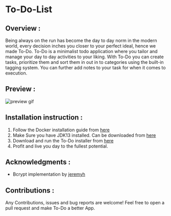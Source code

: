 # To-Do-List

## Overview : 

Being always on the run has become the day to day norm in the modern world, every decision inches you closer to your perfect ideal, hence we made To-Do. To-Do is a minimalist todo application where you tailor and manage your day to day activities to your liking. With To-Do you can create tasks, prioritize them and sort them in out in to categories using the built-in tagging system. You can further add notes to your task for when it comes to execution.

## Preview :
![preview gif](https://media.giphy.com/media/W66PVvrZb2XiuKgzNn/giphy.gif)

## Installation instruction :

1) Follow the Docker installation guide from [here](https://docs.docker.com/engine/install/)
2) Make Sure you have JDK13 installed. Can be downloaded from [here](https://www.oracle.com/java/technologies/javase-jdk13-downloads.html) 
3) Download and run the To-Do installer from [here](https://github.com/MostafaTwfiq/To-Do-List/releases/download/v1.0.0/TodoListAppInstaller.jar)
4) Profit and live you day to the fullest potential.

## 	Acknowledgments :
* Bcrypt implementation by [jeremyh](https://github.com/jeremyh/jBCrypt)

## Contributions : 
Any Contributions, issues and  bug reports are welcome!
Feel free to open a pull request and make To-Do a better App.